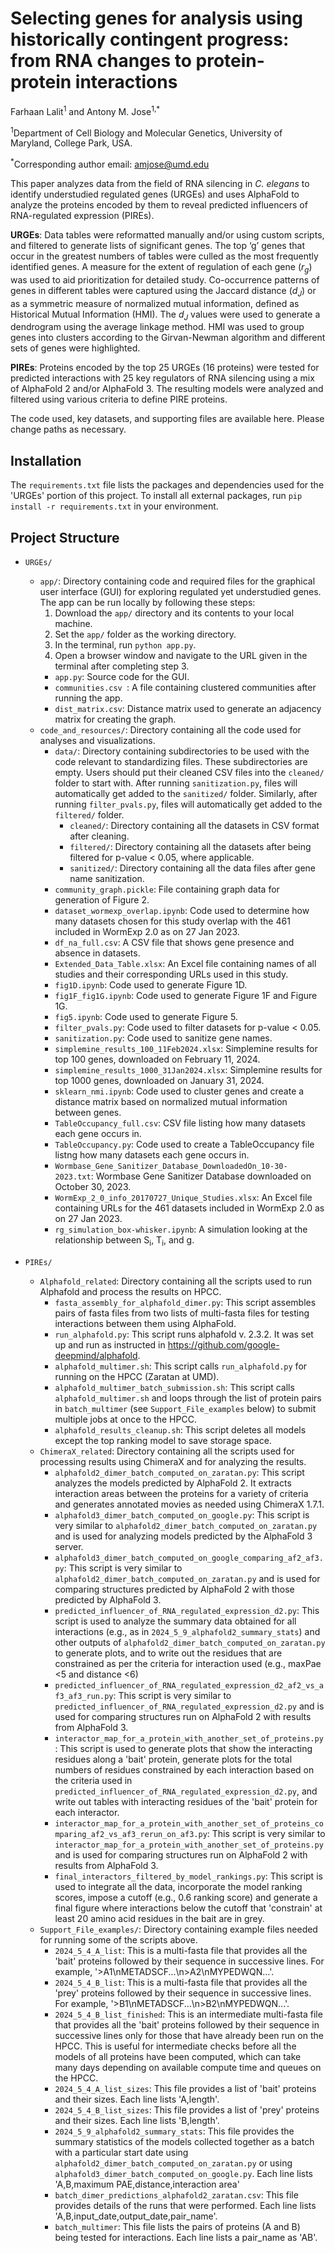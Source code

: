# Selecting genes for analysis using historically contingent progress: from RNA changes to protein-protein interactions

Farhaan Lalit<sup>1</sup> and Antony M. Jose<sup>1,*</sup>

<sup>1</sup>Department of Cell Biology and Molecular Genetics, University of Maryland, College Park, USA.

<sup>*</sup>Corresponding author email: amjose@umd.edu

This paper analyzes data from the field of RNA silencing in <i>C. elegans</i> to identify understudied regulated genes (URGEs) and uses AlphaFold to analyze the proteins encoded by them to reveal predicted influencers of RNA-regulated expression (PIREs). 

<b>URGEs</b>: Data tables were reformatted manually and/or using custom scripts, and filtered to generate lists of significant genes. The top ‘g’ genes that occur in the greatest numbers of tables were culled as the most frequently identified genes. A measure for the extent of regulation of each gene (<i>r<sub>g</sub></i>) was used to aid prioritization for detailed study. Co-occurrence patterns of genes in different tables were captured using the Jaccard distance (<i>d<sub>J</sub></i>) or as a symmetric measure of normalized mutual information, defined as Historical Mutual Information (HMI). The <i>d<sub>J</sub></i> values were used to generate a dendrogram using the average linkage method. HMI was used to group genes into clusters according to the Girvan-Newman algorithm and different sets of genes were highlighted. 

<b>PIREs</b>: Proteins encoded by the top 25 URGEs (16 proteins) were tested for predicted interactions with 25 key regulators of RNA silencing using a mix of AlphaFold 2 and/or AlphaFold 3. The resulting models were analyzed and filtered using various criteria to define PIRE proteins.    

The code used, key datasets, and supporting files are available here. Please change paths as necessary.

## Installation

The `requirements.txt` file lists the packages and dependencies used for the 'URGEs' portion of this project. To install all external packages, run `pip install -r requirements.txt` in your environment.

## Project Structure

- `URGEs/`
    - `app/`: Directory containing code and required files for the graphical user interface (GUI) for exploring regulated yet understudied genes. The app can be run locally by following these steps:
        1. Download the `app/` directory and its contents to your local machine.
        2. Set the `app/` folder as the working directory.
        3. In the terminal, run `python app.py`.
        4. Open a browser window and navigate to the URL given in the terminal after completing step 3.
        - `app.py`: Source code for the GUI.
        - `communities.csv `: A file containing clustered communities after running the app.
        - `dist_matrix.csv`: Distance matrix used to generate an adjacency matrix for creating the graph.
    - `code_and_resources/`: Directory containing all the code used for analyses and visualizations.
        - `data/`: Directory containing subdirectories to be used with the code relevant to standardizing files. These subdirectories are empty. Users should put their cleaned CSV files into the `cleaned/` folder to start with. After running `sanitization.py`, files will automatically get added to the `sanitized/` folder. Similarly, after running `filter_pvals.py`, files will automatically get added to the `filtered/` folder. 
            - `cleaned/`: Directory containing all the datasets in CSV format after cleaning.
            - `filtered/`: Directory containing all the datasets after being filtered for p-value < 0.05, where applicable.
            - `sanitized/`: Directory containing all the data files after gene name sanitization.
        - `community_graph.pickle`: File containing graph data for generation of Figure 2.
        - `dataset_wormexp_overlap.ipynb`: Code used to determine how many datasets chosen for this study overlap with the 461 included in WormExp 2.0 as on 27 Jan 2023.
        - `df_na_full.csv`: A CSV file that shows gene presence and absence in datasets.
        - `Extended_Data_Table.xlsx`: An Excel file containing names of all studies and their corresponding URLs used in this study.
        - `fig1D.ipynb`: Code used to generate Figure 1D. 
        - `fig1F_fig1G.ipynb`: Code used to generate Figure 1F and Figure 1G.
        - `fig5.ipynb`: Code used to generate Figure 5.
        - `filter_pvals.py`: Code used to filter datasets for p-value < 0.05.
        - `sanitization.py`: Code used to sanitize gene names.
        - `simplemine_results_100_11Feb2024.xlsx`: Simplemine results for top 100 genes, downloaded on February 11, 2024.
        - `simplemine_results_1000_31Jan2024.xlsx`: Simplemine results for top 1000 genes, downloaded on January 31, 2024.
        - `sklearn_nmi.ipynb`: Code used to cluster genes and create a distance matrix based on normalized mutual information between genes.
        - `TableOccupancy_full.csv`: CSV file listing how many datasets each gene occurs in.
        - `TableOccupancy.py`: Code used to create a TableOccupancy file listng how many datasets each gene occurs in.
        - `Wormbase_Gene_Sanitizer_Database_DownloadedOn_10-30-2023.txt`: Wormbase Gene Sanitizer Database downloaded on October 30, 2023.
        - `WormExp_2_0_info_20170727_Unique_Studies.xlsx`: An Excel file containing URLs for the 461 datasets included in WormExp 2.0 as on 27 Jan 2023.
        - `rg_simulation_box-whisker.ipynb`: A simulation looking at the relationship between S<sub>i</sub>, T<sub>i</sub>, and g.

- `PIREs/`
    - `Alphafold_related`: Directory containing all the scripts used to run Alphafold and process the results on HPCC.
        - `fasta_assembly_for_alphafold_dimer.py`: This script assembles pairs of fasta files from two lists of multi-fasta files for testing interactions between them using AlphaFold.
        - `run_alphafold.py`: This script runs alphafold v. 2.3.2. It was set up and run as instructed in https://github.com/google-deepmind/alphafold.
        - `alphafold_multimer.sh`: This script calls `run_alphafold.py` for running on the HPCC (Zaratan at UMD). 
        - `alphafold_multimer_batch_submission.sh`: This script calls `alphafold_multimer.sh` and loops through the list of protein pairs in `batch_multimer` (see `Support_File_examples` below) to submit multiple jobs at once to the HPCC.
        - `alphafold_results_cleanup.sh`: This script deletes all models except the top ranking model to save storage space.
    - `ChimeraX_related`: Directory containing all the scripts used for processing results using ChimeraX and for analyzing the results.
        - `alphafold2_dimer_batch_computed_on_zaratan.py`: This script analyzes the models predicted by AlphaFold 2. It extracts interaction areas between the proteins for a variety of criteria and generates annotated movies as needed using ChimeraX 1.7.1.
        - `alphafold3_dimer_batch_computed_on_google.py`: This script is very similar to `alphafold2_dimer_batch_computed_on_zaratan.py` and is used for analyzing models predicted by the AlphaFold 3 server. 
        - `alphafold3_dimer_batch_computed_on_google_comparing_af2_af3.py`: This script is very similar to `alphafold2_dimer_batch_computed_on_zaratan.py` and is used for comparing structures predicted by AlphaFold 2 with those predicted by AlphaFold 3.
        - `predicted_influencer_of_RNA_regulated_expression_d2.py`: This script is used to analyze the summary data obtained for all interactions (e.g., as in `2024_5_9_alphafold2_summary_stats`) and other outputs of `alphafold2_dimer_batch_computed_on_zaratan.py`  to generate plots, and to write out the residues that are constrained as per the criteria for interaction used (e.g., maxPae <5 and distance <6)
        - `predicted_influencer_of_RNA_regulated_expression_d2_af2_vs_af3_af3_run.py`: This script is very similar to `predicted_influencer_of_RNA_regulated_expression_d2.py` and is used for comparing structures run on AlphaFold 2 with results from AlphaFold 3.
        - `interactor_map_for_a_protein_with_another_set_of_proteins.py`: This script is used to generate plots that show the interacting residues along a 'bait' protein, generate plots for the total numbers of residues constrained by each interaction based on the criteria used in `predicted_influencer_of_RNA_regulated_expression_d2.py`, and write out tables with interacting residues of the 'bait' protein for each interactor.
        - `interactor_map_for_a_protein_with_another_set_of_proteins_comparing_af2_vs_af3_rerun_on_af3.py`: This script is very similar to `interactor_map_for_a_protein_with_another_set_of_proteins.py` and is used for comparing structures run on AlphaFold 2 with results from AlphaFold 3.
        - `final_interactors_filtered_by_model_rankings.py`: This script is used to integrate all the data, incorporate the model ranking scores, impose a cutoff (e.g., 0.6 ranking score) and generate a final figure where interactions below the cutoff that 'constrain' at least 20 amino acid residues in the bait are in grey. 
    - `Support_File_examples/`: Directory containing example files needed for running some of the scripts above.
        - `2024_5_4_A_list`: This is a multi-fasta file that provides all the 'bait' proteins followed by their sequence in successive lines. For example, '>A1\nMETADSCF...\n>A2\nMYPEDWQN...'. 
        - `2024_5_4_B_list`: This is a multi-fasta file that provides all the 'prey' proteins followed by their sequence in successive lines. For example, '>B1\nMETADSCF...\n>B2\nMYPEDWQN...'. 
        - `2024_5_4_B_list_finished`: This is an intermediate multi-fasta file that provides all the 'bait' proteins followed by their sequence in successive lines only for those that have already been run on the HPCC. This is useful for intermediate checks before all the models of all proteins have been computed, which can take many days depending on available compute time and queues on the HPCC.
        - `2024_5_4_A_list_sizes`: This file provides a list of 'bait' proteins and their sizes. Each line lists 'A,length'.
        - `2024_5_4_B_list_sizes`: This file provides a list of 'prey' proteins and their sizes. Each line lists 'B,length'.
        - `2024_5_9_alphafold2_summary_stats`: This file provides the summary statistics of the models collected together as a batch with a particular start date using  `alphafold2_dimer_batch_computed_on_zaratan.py` or using `alphafold3_dimer_batch_computed_on_google.py`. Each line lists 'A,B,maximum PAE,distance,interaction area'
        - `batch_dimer_predictions_alphafold2_zaratan.csv`: This file provides details of the runs that were performed. Each line lists 'A,B,input_date,output_date,pair_name'.
        - `batch_multimer`: This file lists the pairs of proteins (A and B) being tested for interactions. Each line lists a pair_name as 'AB'.
